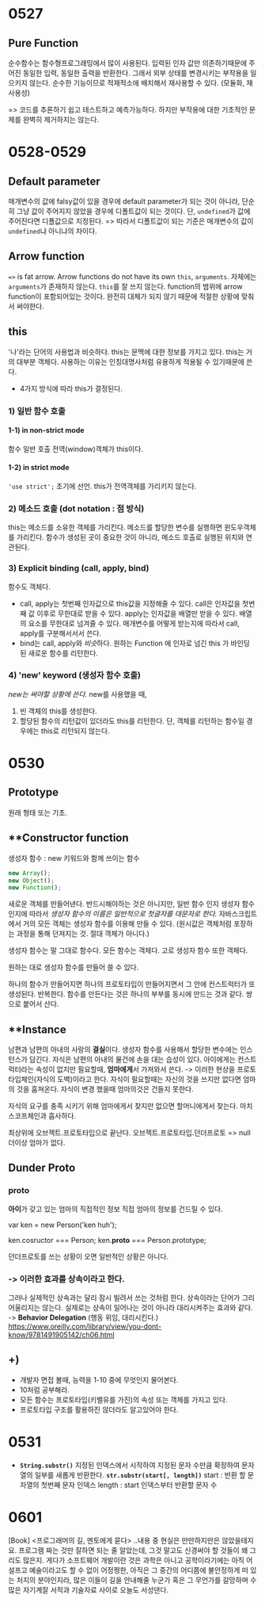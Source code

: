 # 0527
## Pure Function
순수함수는 함수형프로그래밍에서 많이 사용된다. 
입력된 인자 값만 의존하기때문에 주어진 동일한 입력, 동일한 출력을 반환한다. 그래서 외부 상태를 변경시키는 부작용을 일으키지 않는다. 
순수한 기능이므로 적재적소에 배치해서 재사용할 수 있다. (모듈화, 재사용성)

=> 코드를 추론하기 쉽고 테스트하고 예측가능하다. 하지만 부작용에 대한 기초적인 문제를 완벽히 제거하지는 않는다.
# 0528-0529
## Default parameter
매개변수의 값에 falsy값이 있을 경우에 default parameter가 되는 것이 아니라, 단순히 그냥 값이 주어지지 않았을 경우에 디폴트값이 되는 것이다. 단, `undefined`가 값에 주어진다면 디폴값으로 지정된다. 
=> 따라서 디폴트값이 되는 기준은 매개변수의 값이 `undefined`냐 아니냐의 차이다.
## Arrow function
`=>` is  fat arrow.
Arrow functions do not have its own `this`, `arguments`.
자체에는 `arguments`가 존재하지 않는다. `this`를 잘 쓰지 않는다.
function의 범위에 arrow function이 포함되어있는 것이다. 완전히 대체가 되지 않기 때문에 적절한 상황에 맞춰서 써야한다.
## this
'나'라는 단어의 사용법과 비슷하다.
this는 문맥에 대한 정보를 가지고 있다.
this는 거의 대부분 객체다.
사용하는 이유는 인칭대명사처럼 유용하게 적용될 수 있기때문에 쓴다.
- 4가지 방식에 따라 this가 결정된다.
### 1) 일반 함수 호출
#### 1-1)  in non-strict mode
함수 일반 호출
전역(window)객체가 this이다.
#### 1-2) in strict mode
`'use strict';` 초기에 선언.
this가 전역객체를 가리키지 않는다.
### 2) 메소드 호출 (dot notation : 점 방식)
this는 메소드를 소유한 객체를 가리킨다.
메소드를 할당한 변수를 실행하면 윈도우객체를 가리킨다.
함수가 생성된 곳이 중요한 것이 아니라, 메소드 호출로 실행된 위치와 연관된다.
### 3) Explicit binding (call, apply, bind)
함수도 객체다. 
- call, apply는 첫번째 인자값으로 this값을 지정해줄 수 있다. 
call은 인자값을 첫번째 값 이후로 무한대로 받을 수 있다.
apply는 인자값을 배열만 받을 수 있다. 배열의 요소를 무한대로 넘겨줄 수 있다.
매개변수를 어떻게 받는지에 따라서 call, apply를 구분해서서서 쓴다.
- bind는 call, apply와 *비슷*하다.
원하는 Function 에 인자로 넘긴 this 가 바인딩 된 새로운 함수를 리턴한다.
### 4) 'new' keyword (생성자 함수 호출)
*new는 써야할 상황에 쓴다.*
new를 사용했을 때,
1) 빈 객체의 this를 생성한다.
2) 할당된 함수의 리턴값이 있더라도 this를 리턴한다.
단, 객체를 리턴하는 함수일 경우에는 this로 리턴되지 않는다.
# 0530
## Prototype
원래 형태 또는 기초.
## **Constructor function
생성자 함수 : new 키워드와 함께 쓰이는 함수
```js
new Array();
new Object();
new Function();
```
새로운 객체를 만들어낸다.
반드시해야하는 것은 아니지만, 일반 함수 인지 생성자 함수 인지에 따라서
*생성자 함수의 이름은 일반적으로 첫글자를 대문자로 한다.*
자바스크립트에서 거의 모든 객체는 생성자 함수를 이용해 만들 수 있다. 
(원시값은 객체처럼 포장하는 과정을 통해 던져지는 것. 절대 객체가 아니다.)

생성자 함수는 말 그대로 함수다.
모든 함수는 객체다.
고로 생성자 함수 또한 객체다.

원하는 대로 생성자 함수를 만들어 쓸 수 있다. 

하나의 함수가 만들어지면 하나의 프로토타입이 만들어지면서 그 안에 컨스트럭터가 또 생성된다. 반복한다. 함수를 만든다는 것은 하나의 부부를 동시에 만드는 것과 같다. 쌍으로 붙어서 산다.
## **Instance
남편과 남편의 아내의 사랑의 **결실**이다. 
생성자 함수를 사용해서 할당한 변수에는 인스턴스가 담긴다.
자식은 남편의 아내의 물건에 손을 대는 습성이 있다.
아이에게는 컨스트럭터라는 속성이 없지만 필요할때, **엄마에게**서 가져와서 쓴다.
-> 이러한 현상을 프로토타입체인(자식의 도벽)이라고 한다. 
자식이 필요할때는 자신의 것을 쓰지만 없다면 엄마의 것을 훔쳐온다. 자식이 변경 했을때 엄마의것은 건들지 못한다.

자식의 요구를 충족 시키기 위해 엄마에게서 찾지만 없으면 할머니에게서 찾는다.
마치 스코프체인과 흡사하다.

최상위에 오브젝트.프로토타입으로 끝난다.
오브젝트.프로토타입.던더프로토 => null
더이상 엄마가 없다.
## Dunder Proto
### __proto__
**아이**가 갖고 있는 엄마의 직접적인 정보
직접 엄마의 정보를 건드릴 수 있다.

var ken = new Person('ken huh');

ken.cosructor === Person;
ken.__proto__ === Person.prototype;

던더프로토를 쓰는 상황이 오면 일반적인 상황은 아니다.
### -> 이러한 효과를 상속이라고 한다. 
그러나 실제적인 상속과는 달리 잠시 빌려서 쓰는 것처럼 한다.
상속이라는 단어가 그리 어울리지는 않는다. 실제로는 상속이 일어나는 것이 아니라 대리시켜주는 효과와 같다.
-> **Behavior Delegation** (행동 위임, 대리시킨다.)
https://www.oreilly.com/library/view/you-dont-know/9781491905142/ch06.html
## +)
- 개발자 면접 볼때, 능력을 1-10 중에 무엇인지 물어본다.
- 10처럼 공부해라.
- 모든 함수는 프로토타입(키벨유를 가진)의 속성 또는 객체를 가지고 있다.
- 프로토타입 구조를 활용하진 않더라도 알고있어야 한다.
# 0531
-  **`String.substr()`**
지정된 인덱스에서 시작하여 지정된 문자 수만큼 확장하여 문자열의 일부를 새롭게 반환한다.
**`str.substr(start[, length])`**
start : 반환 할 문자열의 첫번째 문자 인덱스
length : start 인덱스부터 반환할 문자 수
# 0601
[Book] <프로그래머의 길, 멘토에게 묻다> ..내용 중
현실은 만만하지만은 않았을테지요. 프로그램 짜는 것만 잘하면 되는 줄 알았는데, 그것 말고도 신경써야 할 것들이 왜 그리도 많은지. 게다가 소프트웨어 개발이란 것은 과학은 아니고 공학이라기에는 아직 어설프고 예술이라고도 할 수 없이 어정쩡한, 아직은 그 중간의 어디쯤에 불안정하게 떠 있는 처지의 분야인지라, 많은 이들이 길을 안내해줄 누군가 혹은 그 무언가를 갈망하며 수많은 자기계잘 서적과 기술자료 사이로 오늘도 서성댄다.